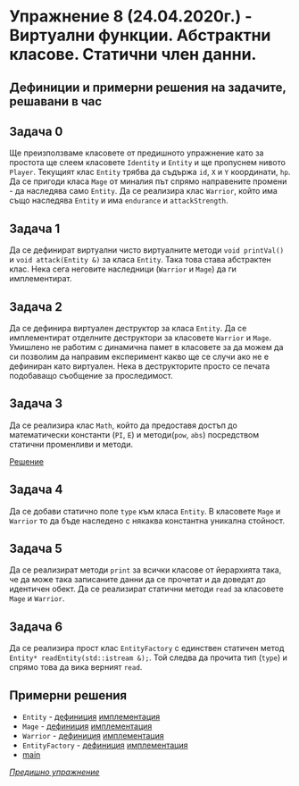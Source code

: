 # Упражнение 8 (24.04.2020г.) - Виртуални функции. Абстрактни класове. Статични член данни.

## Дефиниции и примерни решения на задачите, решавани в час

## Задача 0

Ще преизползваме класовете от предишното упражнение като за простота ще слеем класовете `Identity` и `Entity` и ще пропуснем нивото `Player`. Текущият клас `Entity` трябва да съдържа `id`, `X` и `Y` координати, `hp`. Да се пригоди класа `Mage` от миналия път спрямо направените промени - да наследява само `Entity`. Да се реализира клас `Warrior`, който има също наследява `Entity` и има `endurance` и `attackStrength`.

## Задача 1

Да се дефинират виртуални чисто виртуалните методи `void printVal()` и `void attack(Entity &)` за класа `Entity`. Така това става абстрактен клас. Нека сега неговите наследници (`Warrior` и `Mage`) да ги имплементират.

## Задача 2

Да се дефинира виртуален деструктор за класа `Entity`. Да се имплементират отделните деструктори за класовете `Warrior` и `Mage`. Умишлено не работим с динамична памет в класовете за да можем да си позволим да направим експеримент какво ще се случи ако не е дефиниран като виртуален. Нека в деструкторите просто се печата подобаващо съобщение за проследимост.

## Задача 3

Да се реализира клас `Math`, който да предоставя достъп до математически константи (`PI`, `E`) и методи(`pow`, `abs`) посредством статични променливи и методи.

[Решение](./static.cpp)

## Задача 4

Да се добави статично поле `type` към класа `Entity`. В класовете `Mage` и `Warrior` то да бъде наследено с някаква константна уникална стойност.

## Задача 5

Да се реализират методи `print` за всички класове от йерархията така, че да може така записаните данни да се прочетат и да доведат до идентичен обект. Да се реализират статични методи `read` за класовете `Mage` и `Warrior`.

## Задача 6

Да се реализира прост клас `EntityFactory` с единствен статичен метод `Entity* readEntity(std::istream &);`. Той следва да прочита тип (`type`) и спрямо това да вика верният `read`.

## Примерни решения

- `Entity` - [дефиниция](./Entity.h) [имплементация](./Entity.cpp)
- `Mage` - [дефиниция](./Mage.h) [имплементация](./Mage.cpp)
- `Warrior` - [дефиниция](./Warrior.h) [имплементация](./Warrior.cpp)
- `EntityFactory` - [дефиниция](./EntityFactory.h) [имплементация](./EntityFactory.cpp)
- [main](./main.cpp)

[_Предишно упражнение_](../lab07)
